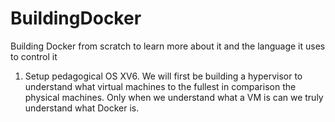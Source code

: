 # BuildingDocker
Building Docker from scratch to learn more about it and the language it uses to control it


1. Setup pedagogical OS XV6. We will first be building a hypervisor to understand what virtual machines to the fullest in comparison the physical machines.
Only when we understand what a VM is can we truly understand what Docker is.
